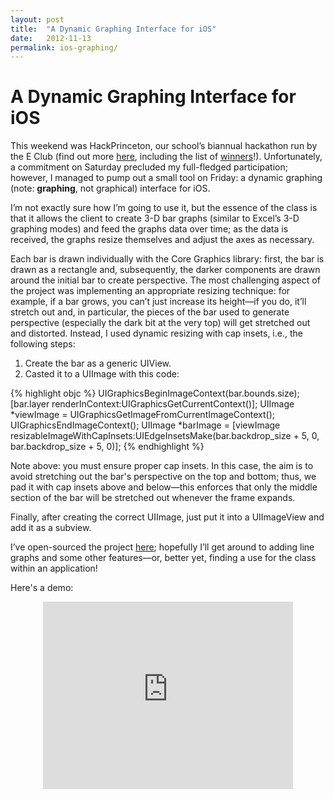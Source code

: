 ```yaml
---
layout: post
title:  "A Dynamic Graphing Interface for iOS"
date:   2012-11-13
permalink: ios-graphing/
---
```


# A Dynamic Graphing Interface for iOS

This weekend was HackPrinceton, our school’s biannual hackathon run by the E Club (find out more [here](http://hackprinceton.com "HackPrinceton"), including the list of [winners](http://hackprinceton.com/results/ "HackPrinceton results")!). Unfortunately, a commitment on Saturday precluded my full-fledged participation; however, I managed to pump out a small tool on Friday: a dynamic graphing (note: **graphing**, not graphical) interface for iOS.

I’m not exactly sure how I’m going to use it, but the essence of the class is that it allows the client to create 3-D bar graphs (similar to Excel’s 3-D graphing modes) and feed the graphs data over time; as the data is received, the graphs resize themselves and adjust the axes as necessary.

Each bar is drawn individually with the Core Graphics library: first, the bar is drawn as a rectangle and, subsequently, the darker components are drawn around the initial bar to create perspective. The most challenging aspect of the project was implementing an appropriate resizing technique: for example, if a bar grows, you can’t just increase its height—if you do, it’ll stretch out and, in particular, the pieces of the bar used to generate perspective (especially the dark bit at the very top) will get stretched out and distorted. Instead, I used dynamic resizing with cap insets, i.e., the following steps:

1.  Create the bar as a generic UIView.
2.  Casted it to a UIImage with this code:


{% highlight objc %}
UIGraphicsBeginImageContext(bar.bounds.size);
[bar.layer renderInContext:UIGraphicsGetCurrentContext()];
UIImage *viewImage = UIGraphicsGetImageFromCurrentImageContext();
UIGraphicsEndImageContext();
UIImage *barImage = [viewImage resizableImageWithCapInsets:UIEdgeInsetsMake(bar.backdrop_size + 5, 0, bar.backdrop_size + 5, 0)];
{% endhighlight %}

Note above: you must ensure proper cap insets. In this case, the aim is to avoid stretching out the bar's perspective on the top and bottom; thus, we pad it with cap insets above and below—this enforces that only the middle section of the bar will be stretched out whenever the frame expands.

Finally, after creating the correct UIImage, just put it into a UIImageView and add it as a subview.

I’ve open-sourced the project [here](https://github.com/crm416/iOS-Elements "My Github"); hopefully I’ll get around to adding line graphs and some other features—or, better yet, finding a use for the class within an application!

Here's a demo:

<center><iframe width="400" height="300" src="http://www.youtube.com/embed/BG7eRU9of4Y?wmode=transparent&autohide=1&egm=0&hd=1&iv_load_policy=3&modestbranding=1&rel=0&showinfo=0&showsearch=0" frameborder="0" allowfullscreen></iframe></center>
